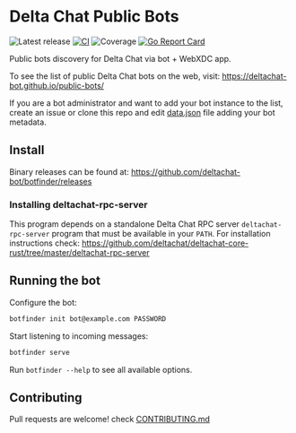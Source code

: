 # Delta Chat Public Bots

![Latest release](https://img.shields.io/github/v/tag/deltachat-bot/botfinder?label=release)
[![CI](https://github.com/deltachat-bot/botfinder/actions/workflows/ci.yml/badge.svg)](https://github.com/deltachat-bot/botfinder/actions/workflows/ci.yml)
![Coverage](https://img.shields.io/badge/Coverage-61.5%25-yellow)
[![Go Report Card](https://goreportcard.com/badge/github.com/deltachat-bot/botfinder)](https://goreportcard.com/report/github.com/deltachat-bot/botfinder)

Public bots discovery for Delta Chat via bot + WebXDC app.

To see the list of public Delta Chat bots on the web, visit:
https://deltachat-bot.github.io/public-bots/

If you are a bot administrator and want to add your bot instance to the list,
create an issue or clone this repo and edit [data.json](https://github.com/deltachat-bot/public-bots/blob/main/data.json)
file adding your bot metadata.


## Install

Binary releases can be found at: https://github.com/deltachat-bot/botfinder/releases

### Installing deltachat-rpc-server

This program depends on a standalone Delta Chat RPC server `deltachat-rpc-server` program that must be
available in your `PATH`. For installation instructions check:
https://github.com/deltachat/deltachat-core-rust/tree/master/deltachat-rpc-server

## Running the bot

Configure the bot:

```sh
botfinder init bot@example.com PASSWORD
```

Start listening to incoming messages:

```sh
botfinder serve
```

Run `botfinder --help` to see all available options.

## Contributing

Pull requests are welcome! check [CONTRIBUTING.md](https://github.com/deltachat-bot/botfinder/blob/master/CONTRIBUTING.md)
